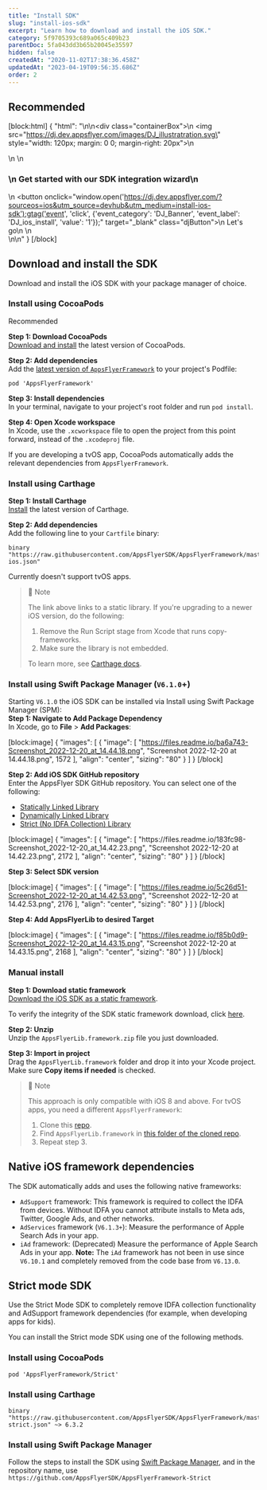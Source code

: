 ```yaml
---
title: "Install SDK"
slug: "install-ios-sdk"
excerpt: "Learn how to download and install the iOS SDK."
category: 5f9705393c689a065c409b23
parentDoc: 5fa043dd3b65b20045e35597
hidden: false
createdAt: "2020-11-02T17:38:36.458Z"
updatedAt: "2023-04-19T09:56:35.686Z"
order: 2
---
```


## Recommended

[block:html]
{
  "html": "<style>\n  .containerBox {\n    right: 0;\n    display: flex;\n    justify-content: flex-start;\n    border-radius: 10px;\n    padding: 20px 10px;\n    padding-right: 50px;\n    padding-top: 10px;\n  }\n .djButton {\n    padding: 8px 16px;\n    border-radius: 4px;\n    text-decoration: none;\n    color: white;\n    font-weight: 600;\n   \tcursor: pointer;\n    border: none;\n    background-color: rgb(3, 109, 235) !important;\n  }\n  \n  .djButton:hover {\n  \tbackground-color: #0360ce !important;\n    transition: 0.3s;\n  }\n</style>\n\n<div class=\"containerBox\">\n  <img src=\"https://dj.dev.appsflyer.com/images/DJ_illustratration.svg\" style=\"width: 120px; margin: 0 0; margin-right: 20px\">\n  <div>\n  \n      <h3>\n        Get started with our SDK integration wizard\n    </h3>\n      <button onclick=\"window.open('https://dj.dev.appsflyer.com/?sourceos=ios&utm_source=devhub&utm_medium=install-ios-sdk');gtag('event', 'click', {'event_category': 'DJ_Banner', 'event_label': 'DJ_ios_install', 'value': '1'});\" target=\"_blank\" class=\"djButton\">\n      Let's go\n      </button>\n  </div>\n</div>\n"
}
[/block]

## Download and install the SDK

Download and install the iOS SDK with your package manager of choice.

### Install using CocoaPods

<div><span class="annotation-recommended">Recommended</span></div>

**Step 1: Download CocoaPods**  
[Download and install](https://guides.cocoapods.org/using/getting-started.html#installation) the latest version of CocoaPods.

**Step 2: Add dependencies**  
Add the [latest version of `AppsFlyerFramework`](https://cocoapods.org/pods/AppsFlyerFramework) to your project's Podfile:

```Podfile
pod 'AppsFlyerFramework'
```



**Step 3: Install dependencies**  
In your terminal, navigate to your project's root folder and run `pod install`.

**Step 4: Open Xcode workspace**  
In Xcode, use the `.xcworkspace` file to open the project from this point forward, instead of the `.xcodeproj` file.

If you are developing a tvOS app, CocoaPods automatically adds the relevant dependencies from `AppsFlyerFramework`.

### Install using Carthage

**Step 1: Install Carthage**  
[Install](https://github.com/Carthage/Carthage#installing-carthage) the latest version of Carthage.

**Step 2: Add dependencies**  
Add the following line to your `Cartfile` binary:

```Cartfile
binary "https://raw.githubusercontent.com/AppsFlyerSDK/AppsFlyerFramework/master/Carthage/appsflyer-ios.json"
```



Currently doesn't support tvOS apps.

> 📘 Note
> 
> The link above links to a static library. If you're upgrading to a newer iOS version, do the following:
> 
> 1. Remove the Run Script stage from Xcode that runs copy-frameworks.
> 2. Make sure the library is not embedded.
> 
> To learn more, see [Carthage docs](https://github.com/Carthage/Carthage#build-static-frameworks-to-speed-up-your-apps-launch-times).

### Install using Swift Package Manager (`V6.1.0`+)

Starting `V6.1.0` the iOS SDK can be installed via Install using Swift Package Manager (SPM):  
**Step 1: Navigate to Add Package Dependency**  
In Xcode, go to **File** > **Add Packages**:

[block:image]
{
  "images": [
    {
      "image": [
        "https://files.readme.io/ba6a743-Screenshot_2022-12-20_at_14.44.18.png",
        "Screenshot 2022-12-20 at 14.44.18.png",
        1572
      ],
      "align": "center",
      "sizing": "80"
    }
  ]
}
[/block]



**Step 2: Add iOS SDK GitHub repository**  
Enter the AppsFlyer SDK GitHub repository. You can select one of the following:  
<ul>
  <li><a href="https://github.com/AppsFlyerSDK/AppsFlyerFramework-Static" target="_blank">Statically Linked Library</a></li>
  <li><a href="https://github.com/AppsFlyerSDK/AppsFlyerFramework-Dynamic" target="_blank">Dynamically Linked Library</a></li>
  <li><a href="https://github.com/AppsFlyerSDK/AppsFlyerFramework-Strict" target="_blank">Strict (No IDFA Collection) Library</a></li>
</ul>
[block:image]
{
  "images": [
    {
      "image": [
        "https://files.readme.io/183fc98-Screenshot_2022-12-20_at_14.42.23.png",
        "Screenshot 2022-12-20 at 14.42.23.png",
        2172
      ],
      "align": "center",
      "sizing": "80"
    }
  ]
}
[/block]



**Step 3: Select SDK version** 

[block:image]
{
  "images": [
    {
      "image": [
        "https://files.readme.io/5c26d51-Screenshot_2022-12-20_at_14.42.53.png",
        "Screenshot 2022-12-20 at 14.42.53.png",
        2176
      ],
      "align": "center",
      "sizing": "80"
    }
  ]
}
[/block]



**Step 4: Add AppsFlyerLib to desired Target** 

[block:image]
{
  "images": [
    {
      "image": [
        "https://files.readme.io/f85b0d9-Screenshot_2022-12-20_at_14.43.15.png",
        "Screenshot 2022-12-20 at 14.43.15.png",
        2168
      ],
      "align": "center",
      "sizing": "80"
    }
  ]
}
[/block]



### Manual install

**Step 1: Download static framework**  
[Download the iOS SDK as a static framework](https://github.com/AppsFlyerSDK/AppsFlyerFramework/releases).

To verify the integrity of the SDK static framework download, click [here](https://support.appsflyer.com/hc/en-us/articles/115001224823#ios-sdk-checksums).

**Step 2: Unzip**  
Unzip the `AppsFlyerLib.framework.zip` file you just downloaded.

**Step 3: Import in project**  
Drag the `AppsFlyerLib.framework` folder and drop it into your Xcode project. Make sure **Copy items if needed** is checked.

> 📘 Note
> 
> This approach is only compatible with iOS 8 and above. For tvOS apps, you need a different `AppsFlyerFramework`:
> 
> 1. Clone this [repo](https://github.com/AppsFlyerSDK/AppsFlyerFramework).
> 2. Find `AppsFlyerLib.framework` in [this folder of the cloned repo](https://github.com/AppsFlyerSDK/AppsFlyerFramework/tree/master/tvOS).
> 3. Repeat step 3.

## Native iOS framework dependencies

The SDK automatically adds and uses the following native frameworks:

- `AdSupport` framework: This framework is required to collect the IDFA from devices. Without IDFA you cannot attribute installs to Meta ads, Twitter, Google Ads, and other networks.
- `AdServices` framework (`V6.1.3+`): Measure the performance of Apple Search Ads in your app.
- `iAd` framework: (Deprecated) Measure the performance of Apple Search Ads in your app. **Note:** The `iAd` framework has not been in use since `V6.10.1` and completely removed from the code base from `V6.13.0`.


## Strict mode SDK

Use the Strict Mode SDK to completely remove IDFA collection functionality and AdSupport framework dependencies (for example, when developing apps for kids).

You can install the Strict mode SDK using one of the following methods.

### Install using CocoaPods

```podfile
pod 'AppsFlyerFramework/Strict'
```



### Install using Carthage

```Cartfile
binary "https://raw.githubusercontent.com/AppsFlyerSDK/AppsFlyerFramework/master/Carthage/appsflyer-strict.json" ~> 6.3.2
```



### Install using Swift Package Manager

Follow the steps to install the SDK using [Swift Package Manager](https://dev.appsflyer.com/hc/docs/install-ios-sdk#install-using-swift-package-manager-v610), and in the repository name, use `https://github.com/AppsFlyerSDK/AppsFlyerFramework-Strict`